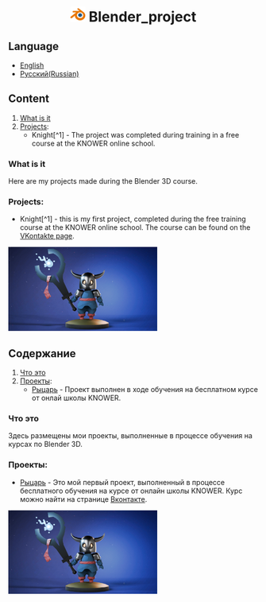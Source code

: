 <h1 align="center">
  <img src="https://github.com/devicons/devicon/blob/master/icons/blender/blender-original.svg" width="30px"/> Blender_project
</h1>

## Language
* [English](#Content)
* [Русский(Russian)](#Содержание)

## Content
1. [What is it](#What-is-it)
2. [Projects](#Projects):
   * Knight[^1] - The project was completed during training in a free course at the KNOWER online school.

### What is it
Here are my projects made during the Blender 3D course.

### Projects:
* Knight[^1] - this is my first project, completed during the free training course at the KNOWER online school. The course can be found on the [VKontakte page](https://vk.com/@-119042932-s-chego-nachat-razvitie-v-gamedev).
<div id="badges">
    <img src="https://github.com/scainet7/Blender_project/blob/master/Knight/Final_render.png" width="300"/>
</div>

## Содержание
1. [Что это](#Что-это)
2. [Проекты](#Проекты):
   * [Рыцарь](#Рыцарь) - Проект выполнен в ходе обучения на бесплатном курсе от онлай школы KNOWER.

### Что это
Здесь размещены мои проекты, выполненные в процессе обучения на курсах по Blender 3D.

### Проекты:
* [Рыцарь](Knight) - Это мой первый проект, выполненный в процессе бесплатного обучения на курсе от онлайн школы KNOWER. Курс можно найти на странице [Вконтакте](https://vk.com/@-119042932-s-chego-nachat-razvitie-v-gamedev).
<div id="badges">
    <img src="https://github.com/scainet7/Blender_project/blob/master/Knight/Final_render.png" width="300"/>
</div>
